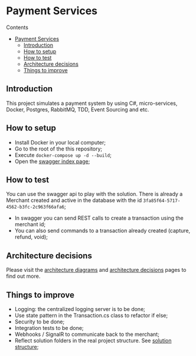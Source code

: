 # Payment Services

Contents

- [Payment Services](#payment-services)
  - [Introduction](#introduction)
  - [How to setup](#how-to-setup)
  - [How to test](#how-to-test)
  - [Architecture decisions](#architecture-decisions)
  - [Things to improve](#things-to-improve)

## Introduction

This project simulates a payment system by using C#, micro-services, Docker, Postgres, RabbitMQ, TDD, Event Sourcing and etc.

## How to setup

- Install Docker in your local computer;
- Go to the root of the this repository;
- Execute `docker-compose up -d --build`;
- Open the [swagger index page](http://localhost:8080/swagger/index.html);

## How to test

You can use the swagger api to play with the solution. There is already a Merchant created and active in the database with the id `3fa85f64-5717-4562-b3fc-2c963f66afa6`;

- In swagger you can send REST calls to create a transaction using the merchant id;
- You can also send commands to a transaction already created (capture, refund, void);

## Architecture decisions

Please visit the [architecture diagrams](Docs/Architecture/architecture-diagrams.md) and [architecture decisions](Docs/Architecture/architecture-decisions.md) pages to find out more.

## Things to improve

- Logging: the centralized logging server is to be done;
- Use state pattern in the Transaction.cs class to refactor if else;
- Security to be done;
- Integration tests to be done;
- Webhooks / SignalR to communicate back to the merchant;
- Reflect solution folders in the real project structure. See [solution structure](Docs/Architecture/architecture-diagrams.md#project-structure);
